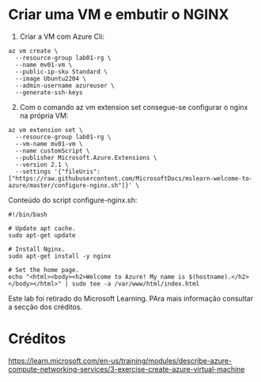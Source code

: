 # Criar uma VM e embutir o NGINX

1. Criar a VM com Azure Cli:
```
az vm create \
  --resource-group lab01-rg \
  --name mv01-vm \
  --public-ip-sku Standard \
  --image Ubuntu2204 \
  --admin-username azureuser \
  --generate-ssh-keys   
```


2. Com o comando az vm extension set consegue-se configurar o nginx na própria VM:
```
az vm extension set \
  --resource-group lab01-rg \
  --vm-name mv01-vm \
  --name customScript \
  --publisher Microsoft.Azure.Extensions \
  --version 2.1 \
  --settings '{"fileUris":["https://raw.githubusercontent.com/MicrosoftDocs/mslearn-welcome-to-azure/master/configure-nginx.sh"]}' \
```


Conteúdo do script configure-nginx.sh:
```
#!/bin/bash

# Update apt cache.
sudo apt-get update

# Install Nginx.
sudo apt-get install -y nginx

# Set the home page.
echo "<html><body><h2>Welcome to Azure! My name is $(hostname).</h2></body></html>" | sudo tee -a /var/www/html/index.html
```

Este lab foi retirado do Microsoft Learning. PAra mais informação consultar a secção dos créditos.

# Créditos
https://learn.microsoft.com/en-us/training/modules/describe-azure-compute-networking-services/3-exercise-create-azure-virtual-machine

